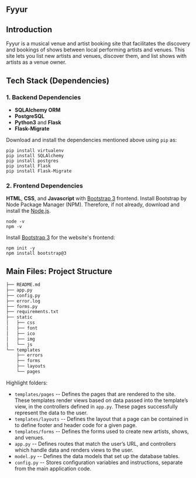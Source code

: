 Fyyur
-----

## Introduction

Fyyur is a musical venue and artist booking site that facilitates the discovery and bookings of shows between local performing artists and venues. This site lets you list new artists and venues, discover them, and list shows with artists as a venue owner.


## Tech Stack (Dependencies)

### 1. Backend Dependencies
 * **SQLAlchemy ORM**
 * **PostgreSQL**
 * **Python3** and **Flask**
 * **Flask-Migrate**

Download and install the dependencies mentioned above using `pip` as:
```
pip install virtualenv
pip install SQLAlchemy
pip install postgres
pip install Flask
pip install Flask-Migrate
```



### 2. Frontend Dependencies
**HTML**, **CSS**, and **Javascript** with [Bootstrap 3](https://getbootstrap.com/docs/3.4/customize/) frontend. Install Bootstrap by Node Package Manager (NPM). Therefore, if not already, download and install the [Node.js](https://nodejs.org/en/download/).

```
node -v
npm -v
```

Install [Bootstrap 3](https://getbootstrap.com/docs/3.3/getting-started/) for the website's frontend:
```
npm init -y
npm install bootstrap@3
```

## Main Files: Project Structure

  ```sh
  ├── README.md
  ├── app.py
  ├── config.py
  ├── error.log
  ├── forms.py
  ├── requirements.txt
  ├── static
  │   ├── css 
  │   ├── font
  │   ├── ico
  │   ├── img
  │   └── js
  └── templates
      ├── errors
      ├── forms
      ├── layouts
      └── pages
  ```

Highlight folders:
* `templates/pages` -- Defines the pages that are rendered to the site. These templates render views based on data passed into the template’s view, in the controllers defined in `app.py`. These pages successfully represent the data to the user.
* `templates/layouts` -- Defines the layout that a page can be contained in to define footer and header code for a given page.
* `templates/forms` -- Defines the forms used to create new artists, shows, and venues.
* `app.py` --  Defines routes that match the user’s URL, and controllers which handle data and renders views to the user.
* `model.py` --  Defines the data models that set up the database tables.
* `config.py` --  Stores configuration variables and instructions, separate from the main application code.